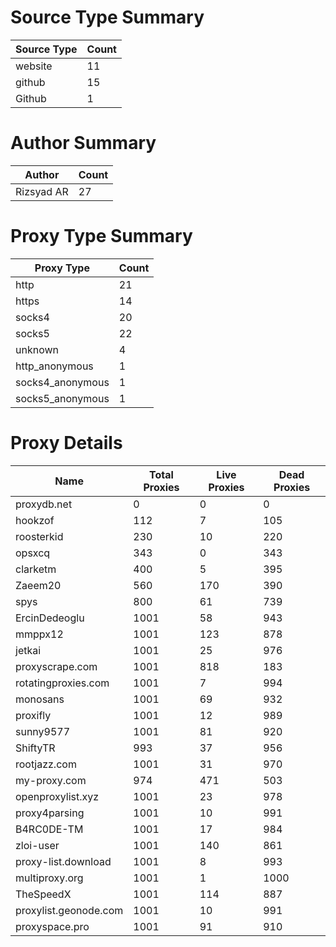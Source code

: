 # Source Type Summary

| Source Type | Count |
|-------------|-------|
| website | 11 |
| github | 15 |
| Github | 1 |


# Author Summary

| Author | Count |
|--------|-------|
| Rizsyad AR | 27 |


# Proxy Type Summary

| Proxy Type | Count |
|------------|-------|
| http | 21 |
| https | 14 |
| socks4 | 20 |
| socks5 | 22 |
| unknown | 4 |
| http_anonymous | 1 |
| socks4_anonymous | 1 |
| socks5_anonymous | 1 |


# Proxy Details

| Name | Total Proxies | Live Proxies | Dead Proxies |
|------|---------------|--------------|---------------|
| proxydb.net | 0 | 0 | 0 |
| hookzof | 112 | 7 | 105 |
| roosterkid | 230 | 10 | 220 |
| opsxcq | 343 | 0 | 343 |
| clarketm | 400 | 5 | 395 |
| Zaeem20 | 560 | 170 | 390 |
| spys | 800 | 61 | 739 |
| ErcinDedeoglu | 1001 | 58 | 943 |
| mmppx12 | 1001 | 123 | 878 |
| jetkai | 1001 | 25 | 976 |
| proxyscrape.com | 1001 | 818 | 183 |
| rotatingproxies.com | 1001 | 7 | 994 |
| monosans | 1001 | 69 | 932 |
| proxifly | 1001 | 12 | 989 |
| sunny9577 | 1001 | 81 | 920 |
| ShiftyTR | 993 | 37 | 956 |
| rootjazz.com | 1001 | 31 | 970 |
| my-proxy.com | 974 | 471 | 503 |
| openproxylist.xyz | 1001 | 23 | 978 |
| proxy4parsing | 1001 | 10 | 991 |
| B4RC0DE-TM | 1001 | 17 | 984 |
| zloi-user | 1001 | 140 | 861 |
| proxy-list.download | 1001 | 8 | 993 |
| multiproxy.org | 1001 | 1 | 1000 |
| TheSpeedX | 1001 | 114 | 887 |
| proxylist.geonode.com | 1001 | 10 | 991 |
| proxyspace.pro | 1001 | 91 | 910 |
